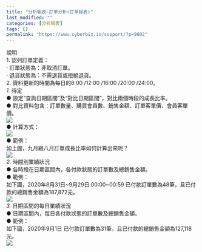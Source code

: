 ```yaml
---
title: "分析報表-訂單分析(訂單報表)"
last_modified: ""
categories: [分析報表]
tags: []
permalink: "https://www.cyberbiz.io/support/?p=9602"
---
```


說明  
1\. 認列訂單定義：  
· 訂單狀態為：非取消訂單。  
· 退貨狀態為：不需退貨或拒絕退貨。  
2\. 資料更新的時間為每日的8:00 /12:00 /16:00 /20:00 /24:00。  
_1._   待定  
● 設定“查詢日期區間”及“對比日期區間”，對比兩個時段的成長比率。  
● 對比資料包含：訂單數量、購買會員數、銷售金額、訂單客單價、會員客單價。  
![](https://www.cyberbiz.co/support/wp-content/uploads/2020/09/圖表分析-訂單報表01.png)  
● 計算方式：  
![](https://www.cyberbiz.co/support/wp-content/uploads/2020/09/圖表分析-訂單報表02.png)  
● 範例：  
如上圖，九月跟八月訂單成長比率如何計算出來呢？  
![](https://www.cyberbiz.co/support/wp-content/uploads/2020/09/圖表分析-訂單報表03.png)  
_2._   時間別業績狀況  
● 各時段在日期區間內，各付款狀態的訂單數及總銷售金額。  
● 範例：  
如下圖，2020年8月31日~9月29日 00:00~00:59 已付款訂單數為48筆，且已付款的總銷售金額為187,872元。  
![](https://www.cyberbiz.co/support/wp-content/uploads/2020/09/圖表分析-訂單報表04-1.png)  
_3._   日期區間的每日業績狀況  
● 日期區間內，每日各付款狀態的訂單數及總銷售金額。  
● 範例：  
如下圖，2020年9月1日 已付款訂單數為31筆，且已付款的總銷售金額為127,118元。  
![](https://www.cyberbiz.co/support/wp-content/uploads/2020/09/圖表分析-訂單報表05.png)  

